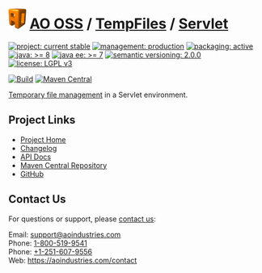 # [<img src="ao-logo.png" alt="AO Logo" width="35" height="40">](https://github.com/aoindustries) [AO OSS](https://github.com/aoindustries/ao-oss) / [TempFiles](https://github.com/aoindustries/ao-tempfiles) / [Servlet](https://github.com/aoindustries/ao-tempfiles-servlet)

[![project: current stable](https://oss.aoapps.com/ao-badges/project-current-stable.svg)](https://aoindustries.com/life-cycle#project-current-stable)
[![management: production](https://oss.aoapps.com/ao-badges/management-production.svg)](https://aoindustries.com/life-cycle#management-production)
[![packaging: active](https://oss.aoapps.com/ao-badges/packaging-active.svg)](https://aoindustries.com/life-cycle#packaging-active)  
[![java: &gt;= 8](https://oss.aoapps.com/ao-badges/java-8.svg)](https://docs.oracle.com/javase/8/docs/api/)
[![java ee: &gt;= 7](https://oss.aoapps.com/ao-badges/javaee-7.svg)](https://docs.oracle.com/javaee/7/api/)
[![semantic versioning: 2.0.0](https://oss.aoapps.com/ao-badges/semver-2.0.0.svg)](http://semver.org/spec/v2.0.0.html)
[![license: LGPL v3](https://oss.aoapps.com/ao-badges/license-lgpl-3.0.svg)](https://www.gnu.org/licenses/lgpl-3.0)

[![Build](https://github.com/aoindustries/ao-tempfiles-servlet/workflows/Build/badge.svg?branch=master)](https://github.com/aoindustries/ao-tempfiles-servlet/actions?query=workflow%3ABuild)
[![Maven Central](https://maven-badges.herokuapp.com/maven-central/com.aoapps/ao-tempfiles-servlet/badge.svg)](https://maven-badges.herokuapp.com/maven-central/com.aoapps/ao-tempfiles-servlet)

[Temporary file management](https://github.com/aoindustries/ao-tempfiles) in a Servlet environment.

## Project Links
* [Project Home](https://oss.aoapps.com/tempfiles/servlet/)
* [Changelog](https://oss.aoapps.com/tempfiles/servlet/changelog)
* [API Docs](https://oss.aoapps.com/tempfiles/servlet/apidocs/)
* [Maven Central Repository](https://search.maven.org/artifact/com.aoapps/ao-tempfiles-servlet)
* [GitHub](https://github.com/aoindustries/ao-tempfiles-servlet)

## Contact Us
For questions or support, please [contact us](https://aoindustries.com/contact):

Email: [support@aoindustries.com](mailto:support@aoindustries.com)  
Phone: [1-800-519-9541](tel:1-800-519-9541)  
Phone: [+1-251-607-9556](tel:+1-251-607-9556)  
Web: https://aoindustries.com/contact
